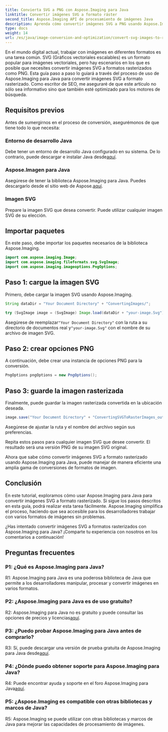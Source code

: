 ```yaml
---
title: Convierta SVG a PNG con Aspose.Imaging para Java
linktitle: Convertir imágenes SVG a formato ráster
second_title: Aspose.Imaging API de procesamiento de imágenes Java
description: Aprenda cómo convertir imágenes SVG a PNG usando Aspose.Imaging para Java. Optimice sus conversiones de formato de imagen con esta guía paso a paso.
type: docs
weight: 14
url: /es/java/image-conversion-and-optimization/convert-svg-images-to-raster-format/
---
```

En el mundo digital actual, trabajar con imágenes en diferentes formatos es una tarea común. SVG (Gráficos vectoriales escalables) es un formato popular para imágenes vectoriales, pero hay escenarios en los que es posible que necesites convertir imágenes SVG a formatos rasterizados como PNG. Esta guía paso a paso lo guiará a través del proceso de uso de Aspose.Imaging para Java para convertir imágenes SVG a formato rasterizado. Como escritor de SEO, me aseguraré de que este artículo no sólo sea informativo sino que también esté optimizado para los motores de búsqueda.

## Requisitos previos

Antes de sumergirnos en el proceso de conversión, asegurémonos de que tiene todo lo que necesita:

### Entorno de desarrollo Java
 Debe tener un entorno de desarrollo Java configurado en su sistema. De lo contrario, puede descargar e instalar Java desde[aquí](https://www.oracle.com/java/technologies/javase-downloads).

### Aspose.Imagen para Java
 Asegúrese de tener la biblioteca Aspose.Imaging para Java. Puedes descargarlo desde el sitio web de Aspose.[aquí](https://releases.aspose.com/imaging/java/).

### Imagen SVG
Prepare la imagen SVG que desea convertir. Puede utilizar cualquier imagen SVG de su elección.

## Importar paquetes

En este paso, debe importar los paquetes necesarios de la biblioteca Aspose.Imaging.

```java
import com.aspose.imaging.Image;
import com.aspose.imaging.fileformats.svg.SvgImage;
import com.aspose.imaging.imageoptions.PngOptions;
```

## Paso 1: cargue la imagen SVG
Primero, debe cargar la imagen SVG usando Aspose.Imaging.

```java
String dataDir = "Your Document Directory" + "ConvertingImages/";

try (SvgImage image = (SvgImage) Image.load(dataDir + "your-image.Svg")) {
```

 Asegúrese de reemplazar`"Your Document Directory"` con la ruta a su directorio de documentos real y`"your-image.Svg"` con el nombre de su archivo de imagen SVG.

## Paso 2: crear opciones PNG
A continuación, debe crear una instancia de opciones PNG para la conversión.

```java
PngOptions pngOptions = new PngOptions();
```

## Paso 3: guarde la imagen rasterizada
Finalmente, puede guardar la imagen rasterizada convertida en la ubicación deseada.

```java
image.save("Your Document Directory" + "ConvertingSVGToRasterImages_out.png", pngOptions);
```

Asegúrese de ajustar la ruta y el nombre del archivo según sus preferencias.

Repita estos pasos para cualquier imagen SVG que desee convertir. El resultado será una versión PNG de su imagen SVG original.

Ahora que sabe cómo convertir imágenes SVG a formato rasterizado usando Aspose.Imaging para Java, puede manejar de manera eficiente una amplia gama de conversiones de formatos de imagen.

## Conclusión

En este tutorial, exploramos cómo usar Aspose.Imaging para Java para convertir imágenes SVG a formato rasterizado. Si sigue los pasos descritos en esta guía, podrá realizar esta tarea fácilmente. Aspose.Imaging simplifica el proceso, haciendo que sea accesible para los desarrolladores trabajar con varios formatos de imágenes sin problemas.

¿Has intentado convertir imágenes SVG a formatos rasterizados con Aspose.Imaging para Java? ¡Comparte tu experiencia con nosotros en los comentarios a continuación!

## Preguntas frecuentes

### P1: ¿Qué es Aspose.Imaging para Java?

R1: Aspose.Imaging para Java es una poderosa biblioteca de Java que permite a los desarrolladores manipular, procesar y convertir imágenes en varios formatos.

### P2: ¿Aspose.Imaging para Java es de uso gratuito?

 R2: Aspose.Imaging para Java no es gratuito y puede consultar las opciones de precios y licencias[aquí](https://purchase.aspose.com/buy).

### P3: ¿Puedo probar Aspose.Imaging para Java antes de comprarlo?

 R3: Sí, puede descargar una versión de prueba gratuita de Aspose.Imaging para Java desde[aquí](https://releases.aspose.com/).

### P4: ¿Dónde puedo obtener soporte para Aspose.Imaging para Java?

 R4: Puede encontrar ayuda y soporte en el foro Aspose.Imaging para Java[aquí](https://forum.aspose.com/).

### P5: ¿Aspose.Imaging es compatible con otras bibliotecas y marcos de Java?

R5: Aspose.Imaging se puede utilizar con otras bibliotecas y marcos de Java para mejorar las capacidades de procesamiento de imágenes.
